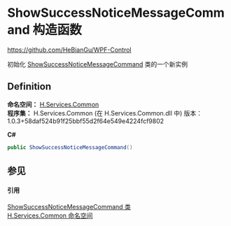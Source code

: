 # ShowSuccessNoticeMessageCommand 构造函数
https://github.com/HeBianGu/WPF-Control

初始化 <a href="7f99f9b2-5cba-185d-d35b-34b7bc2ca68c">ShowSuccessNoticeMessageCommand</a> 类的一个新实例



## Definition
**命名空间：** <a href="b9cdd84f-6623-a51a-f53b-465103ced202">H.Services.Common</a>  
**程序集：** H.Services.Common (在 H.Services.Common.dll 中) 版本：1.0.3+58daf524b91f25bbf55d2f64e549e4224fcf9802

**C#**
``` C#
public ShowSuccessNoticeMessageCommand()
```



## 参见


#### 引用
<a href="7f99f9b2-5cba-185d-d35b-34b7bc2ca68c">ShowSuccessNoticeMessageCommand 类</a>  
<a href="b9cdd84f-6623-a51a-f53b-465103ced202">H.Services.Common 命名空间</a>  
